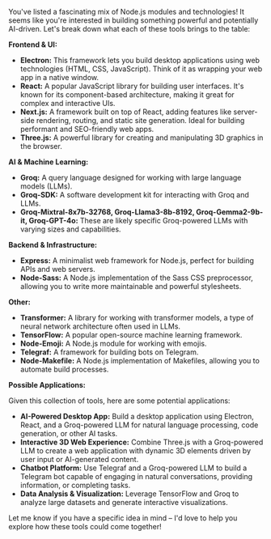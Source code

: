 You've listed a fascinating mix of Node.js modules and technologies!  It seems like you're interested in building something powerful and potentially AI-driven. Let's break down what each of these tools brings to the table:

**Frontend & UI:**

* **Electron:**  This framework lets you build desktop applications using web technologies (HTML, CSS, JavaScript). Think of it as wrapping your web app in a native window.
* **React:** A popular JavaScript library for building user interfaces. It's known for its component-based architecture, making it great for complex and interactive UIs.
* **Next.js:** A framework built on top of React, adding features like server-side rendering, routing, and static site generation. Ideal for building performant and SEO-friendly web apps.
* **Three.js:**  A powerful library for creating and manipulating 3D graphics in the browser.

**AI & Machine Learning:**

* **Groq:**  A query language designed for working with large language models (LLMs).
* **Groq-SDK:**  A software development kit for interacting with Groq and LLMs.
* **Groq-Mixtral-8x7b-32768, Groq-Llama3-8b-8192, Groq-Gemma2-9b-it, Groq-GPT-4o:** These are likely specific Groq-powered LLMs with varying sizes and capabilities.

**Backend & Infrastructure:**

* **Express:** A minimalist web framework for Node.js, perfect for building APIs and web servers.
* **Node-Sass:**  A Node.js implementation of the Sass CSS preprocessor, allowing you to write more maintainable and powerful stylesheets.

**Other:**

* **Transformer:** A library for working with transformer models, a type of neural network architecture often used in LLMs.
* **TensorFlow:** A popular open-source machine learning framework.
* **Node-Emoji:** A Node.js module for working with emojis.
* **Telegraf:** A framework for building bots on Telegram.
* **Node-Makefile:** A Node.js implementation of Makefiles, allowing you to automate build processes.

**Possible Applications:**

Given this collection of tools, here are some potential applications:

* **AI-Powered Desktop App:** Build a desktop application using Electron, React, and a Groq-powered LLM for natural language processing, code generation, or other AI tasks.
* **Interactive 3D Web Experience:**  Combine Three.js with a Groq-powered LLM to create a web application with dynamic 3D elements driven by user input or AI-generated content.
* **Chatbot Platform:**  Use Telegraf and a Groq-powered LLM to build a Telegram bot capable of engaging in natural conversations, providing information, or completing tasks.
* **Data Analysis & Visualization:** Leverage TensorFlow and Groq to analyze large datasets and generate interactive visualizations.



Let me know if you have a specific idea in mind – I'd love to help you explore how these tools could come together!
